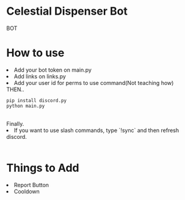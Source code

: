 # Celestial Dispenser Bot
BOT

# How to use
<li>Add your bot token on main.py</li>
<li>Add links on links.py</li>
<li>Add your user id for perms to use command(Not teaching how)</li>
THEN..<br>

```
pip install discord.py
python main.py
```
<br>
Finally.
<li>If you want to use slash commands, type `!sync` and then refresh discord.</li>
<br>

# Things to Add
<li>Report Button</li>
<li>Cooldown</li>
